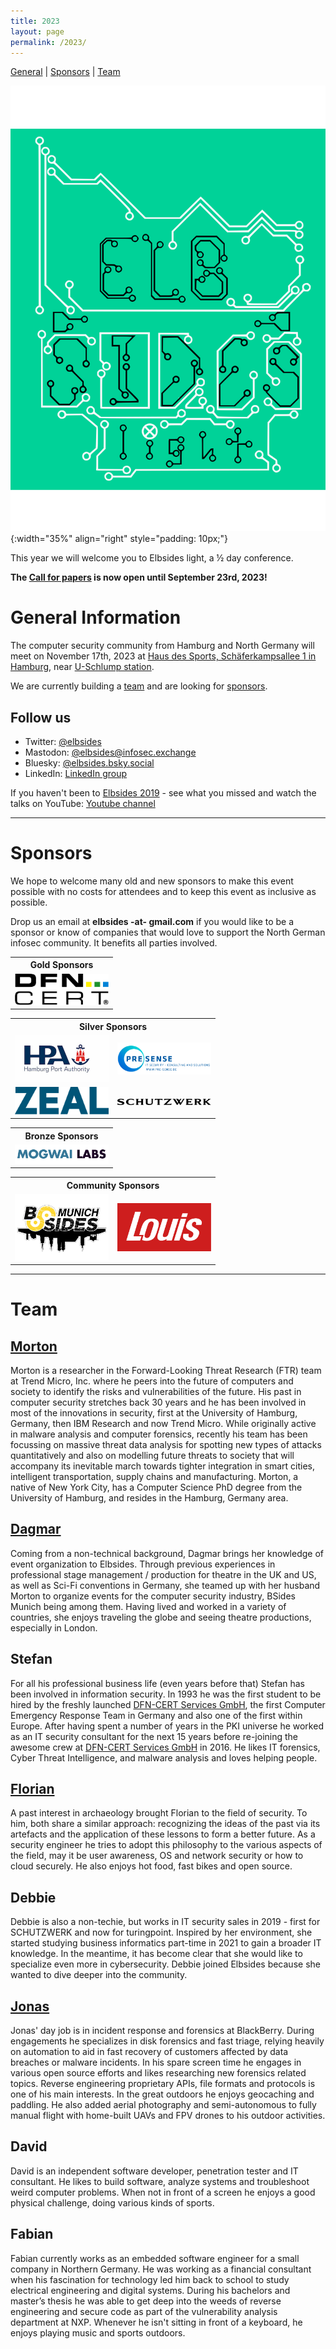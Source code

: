 ```yaml
---
title: 2023
layout: page
permalink: /2023/
---
```

[General](#general-information) | [Sponsors](#sponsors) | [Team](#team)

![Elbsides 2023 light](/assets/images/elbsides_light_logo.svg){:width="35%" align="right" style="padding: 10px;"}

This year we will welcome you to Elbsides light, a ½ day conference.

**The [Call for papers](/2023/cfp/) is now open until September 23rd, 2023!**

# General Information

The computer security community from Hamburg and North Germany will meet on November 17th, 2023 at [Haus des Sports, Schäferkampsallee 1 in Hamburg](https://hausdessports.de/), near [U-Schlump station](https://www.hamburg.de/branchenbuch/hamburg/eintrag/10285020/).

We are currently building a [team](#team) and are looking for [sponsors](#sponsors).

## Follow us

* Twitter: [@elbsides](https://twitter.com/elbsides)
* Mastodon: [@elbsides@infosec.exchange](https://infosec.exchange/@elbsides)
* Bluesky: [@elbsides.bsky.social](https://bsky.app/profile/elbsides.bsky.social)
* LinkedIn: [LinkedIn group](https://www.linkedin.com/groups/8828793/)

If you haven't been to [Elbsides 2019](/2019/) - see what you missed and watch the talks on YouTube: [Youtube channel](https://www.youtube.com/channel/UC1kRI13BZ6KMCwtGttD5Arg)

<hr>

# Sponsors

We hope to welcome many old and new sponsors to make this event possible with no costs for attendees and to keep this event as inclusive as possible.

Drop us an email at **elbsides -at- gmail.com** if you would like to be a sponsor or know of companies that would love to support the North German infosec community. It benefits all parties involved.



<table>
    <tr>
        <th colspan="2"><center>Gold Sponsors</center></th>
    </tr>
    <tr>
        <td><center><a href="https://www.dfn-cert.de/"><img src="/assets/images/dfn-cert.png" alt="DFN-CERT Services GmbH" width="150px"></a></center></td>
    </tr>
</table>


<table>
    <tr>
        <th colspan="2"><center>Silver Sponsors</center></th>
    </tr>
    <tr>
        <td><center><a href="https://www.hamburg-port-authority.de/"><img src="/assets/images/HPA_Logo_CMYK_mit_Schutzzone_halbes_H.jpg" alt="HPA" width="150px"></a></center></td>
        <td><center><a href="https://www.pre-sense.de/"><img src="/assets/images/Logo_Presense_EN_rgb_blue_www.png" alt="Presense" width="150px"></a></center></td>
    </tr>
    <tr>
        <td><center><a href="https://www.zealnetwork.de/"><img src="/assets/images/ZEAL-Logo-Blue.svg" alt="ZEAL" width="150px"></a></center></td>
        <td><center><a href="https://www.schutzwerk.com/"><img src="/assets/images/Schutzwerk_Logo_RZ.png" alt="Schutzwerk" width="150px"></a></center></td>
    </tr>
</table>


<table>
    <tr>
        <th colspan="2"><center>Bronze Sponsors</center></th>
    </tr>
    <tr>
        <td><center><a href="https://mogwailabs.de/"><img src="/assets/images/Logo-MOGWAI_LABS.svg" alt="Mogwai Labs" width="150px"></a></center></td>
    </tr>
</table>

<table>
    <tr>
        <th colspan="2"><center>Community Sponsors</center></th>
    </tr>
    <tr>
        <td><center><a href="https://bsidesmunich.org/"><img src="/assets/images/BSidesMunich.svg.png" alt="BSidesMunich" width="150px"></a></center></td>
        <td><center><a href="https://www.louis.de"><img src="/assets/images/louis-logo.svg" alt="Detlev Louis Motorrad-Vertriebsgesellschaft mbH" width="150px"></a></center></td>
    </tr>
</table>

<hr>

# Team

## [Morton](https://mastodon.acm.org/@Sifu)

Morton is a researcher in the Forward-Looking Threat Research (FTR) team at Trend Micro, Inc. where he peers into the future of computers and society to identify the risks and vulnerabilities of the future. His past in computer security stretches back 30 years and he has been involved in most of the innovations in security, first at the University of Hamburg, Germany, then IBM Research and now Trend Micro. While originally active in malware analysis and computer forensics, recently his team has been focussing on massive threat data analysis for spotting new types of attacks quantitatively and also on modelling future threats to society that will accompany its inevitable march towards tighter integration in smart cities, intelligent transportation, supply chains and manufacturing. Morton, a native of New York City, has a Computer Science PhD degree from the University of Hamburg, and resides in the Hamburg, Germany area.

## [Dagmar](https://twitter.com/wisecrackling)

Coming from a non-technical background, Dagmar brings her knowledge of event organization to Elbsides. Through previous experiences in professional stage management / production for theatre in the UK and US, as well as Sci-Fi conventions in Germany, she teamed up with her husband Morton to organize events for the computer security industry, BSides Munich being among them. Having lived and worked in a variety of countries, she enjoys traveling the globe and seeing theatre productions, especially in London.


## Stefan

For all his professional business life (even years before that) Stefan has been involved in information security. In 1993 he was the first student to be hired by the freshly launched [DFN-CERT Services GmbH](https://www.dfn-cert.de/), the first Computer Emergency Response Team in Germany and also one of the first within Europe. After having spent a number of years in the PKI universe he worked as an IT security consultant for the next 15 years before re-joining the awesome crew at [DFN-CERT Services GmbH](https://www.dfn-cert.de/) in 2016. He likes IT forensics, Cyber Threat Intelligence, and malware analysis and loves helping people.

## [Florian](https://twitter.com/shantycode)

A past interest in archaeology brought Florian to the field of security. To him, both share a similar approach: recognizing the ideas of the past via its artefacts and the application of these lessons to form a better future. As a security engineer he tries to adopt this philosophy to the various aspects of the field, may it be user awareness, OS and network security or how to cloud securely. He also enjoys hot food, fast bikes and open source.

## Debbie

Debbie is also a non-techie, but works in IT security sales in 2019 - first for SCHUTZWERK and now for turingpoint. Inspired by her environment, she started studying business informatics part-time in 2021 to gain a broader IT knowledge. In the meantime, it has become clear that she would like to specialize even more in cybersecurity. Debbie joined Elbsides because she wanted to dive deeper into the community.

## [Jonas](https://social.jonaskoeritz.de/@jonas)

Jonas' day job is in incident response and forensics at BlackBerry. During engagements he specializes in disk forensics and fast triage, relying heavily on automation to aid in fast recovery of customers affected by data breaches or malware incidents. In his spare screen time he engages in various open source efforts and likes researching new forensics related topics. Reverse engineering proprietary APIs, file formats and protocols is one of his main interests. In the great outdoors he enjoys geocaching and paddling. He also added aerial photography and semi-autonomous to fully manual flight with home-built UAVs and FPV drones to his outdoor activities.

## David

David is an independent software developer, penetration tester and IT consultant. He likes to build software, analyze systems and troubleshoot weird computer problems. When not in front of a screen he enjoys a good physical challenge, doing various kinds of sports.

## Fabian

Fabian currently works as an embedded software engineer for a small company in Northern Germany. He was working as a financial consultant when his fascination for technology led him back to school to study electrical engineering and digital systems. During his bachelors and master’s thesis he was able to get deep into the weeds of reverse engineering and secure code as part of the vulnerability analysis department at NXP. Whenever he isn't sitting in front of a keyboard, he enjoys playing music and sports outdoors.

